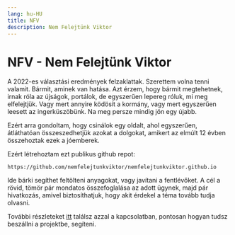 ```yaml
---
lang: hu-HU
title: NFV
description: Nem Felejtünk Viktor
---
```


# NFV - Nem Felejtünk Viktor

A 2022-es választási eredmények felzaklattak. Szerettem volna tenni valamit. Bármit, aminek van hatása. 
Azt érzem, hogy bármit megtehetnek, irnak róla az újságok, portálok, de egyszerűen lepereg róluk, mi meg elfelejtjük. 
Vagy mert annyire ködösít a kormány, vagy mert egyszerűen leesett az ingerküszöbünk. Na meg persze mindig jön egy újabb.

Ezért arra gondoltam, hogy csinálok egy oldalt, ahol egyszerűen, átláthatóan összeszedhetjük azokat a dolgokat, 
amikert az elmúlt 12 évben összehoztak ezek a jóemberek.

Ezért létrehoztam ezt publikus github repot: 

`https://github.com/nemfelejtunkviktor/nemfelejtunkviktor.github.io`

Ide bárki segíthet feltölteni anyagokat, vagy javítani a fentlévőket. A cél a rövid, tömör pár mondatos összefoglalása 
az adott ügynek, majd pár hivatkozás, amivel biztosíthatjuk, hogy akit érdekel a téma tovább tudja olvasni.

További részleteket [itt](/hogyan-tudsz-segiteni.html) találsz azzal a kapcsolatban, pontosan hogyan tudsz beszállni a projektbe, segíteni.

